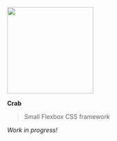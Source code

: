 <img src="https://rampouchee.github.io/crab/crab.png" width="200">

**Crab**
> Small Flexbox CSS framework

*Work in progress!*
